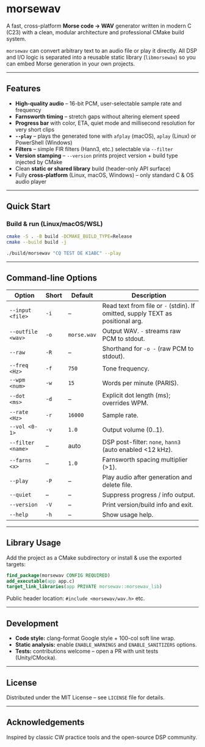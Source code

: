 # morsewav

A fast, cross-platform **Morse code → WAV** generator written in modern C (C23) with a clean, modular architecture and professional CMake build system.

`morsewav` can convert arbitrary text to an audio file or play it directly.  All DSP and I/O logic is separated into a reusable static library (`libmorsewav`) so you can embed Morse generation in your own projects.

---

## Features

* **High-quality audio** – 16-bit PCM, user-selectable sample rate and frequency
* **Farnsworth timing** – stretch gaps without altering element speed
* **Progress bar** with color, ETA, quiet mode and millisecond resolution for very short clips
* **`--play`** – plays the generated tone with `afplay` (macOS), `aplay` (Linux) or PowerShell (Windows)
* **Filters** – simple FIR filters (Hann3, etc.) selectable via `--filter`
* **Version stamping** – `--version` prints project version + build type injected by CMake
* Clean **static or shared library** build (header-only API surface)
* Fully **cross-platform** (Linux, macOS, Windows) – only standard C & OS audio player

---

## Quick Start

### Build & run (Linux/macOS/WSL)
```bash
cmake -S . -B build -DCMAKE_BUILD_TYPE=Release
cmake --build build -j

./build/morsewav "CQ TEST DE K1ABC" --play
```

---

## Command-line Options
| Option | Short | Default | Description |
|--------|-------|---------|-------------|
| `--input <file>` | `-i` | – | Read text from file or `-` (stdin).  If omitted, supply TEXT as positional arg. |
| `--outfile <wav>` | `-o` | `morse.wav` | Output WAV.  `-` streams raw PCM to stdout. |
| `--raw` | `-R` | – | Shorthand for `-o -` (raw PCM to stdout). |
| `--freq <Hz>` | `-f` | `750` | Tone frequency. |
| `--wpm <num>` | `-w` | `15` | Words per minute (PARIS). |
| `--dot <ms>` | `-d` | – | Explicit dot length (ms); overrides WPM. |
| `--rate <Hz>` | `-r` | `16000` | Sample rate. |
| `--vol <0-1>` | `-v` | `1.0` | Output volume (0..1). |
| `--filter <name>` | – | auto | DSP post-filter: `none`, `hann3` (auto enabled <12 kHz). |
| `--farns <x>` | – | `1.0` | Farnsworth spacing multiplier (>1). |
| `--play` | `-P` | – | Play audio after generation and delete file. |
| `--quiet` | – | – | Suppress progress / info output. |
| `--version` | `-V` | – | Print version/build info and exit. |
| `--help` | `-h` | – | Show usage help. |

---

## Library Usage
Add the project as a CMake subdirectory or install & use the exported targets:
```cmake
find_package(morsewav CONFIG REQUIRED)
add_executable(app app.c)
target_link_libraries(app PRIVATE morsewav::morsewav_lib)
```
Public header location: `#include <morsewav/wav.h>` etc.

---

## Development
* **Code style:** clang-format Google style + 100-col soft line wrap.
* **Static analysis:** enable `ENABLE_WARNINGS` and `ENABLE_SANITIZERS` options.
* **Tests:** contributions welcome – open a PR with unit tests (Unity/CMocka).

---

## License
Distributed under the MIT License – see `LICENSE` file for details.

---

## Acknowledgements
Inspired by classic CW practice tools and the open-source DSP community.
